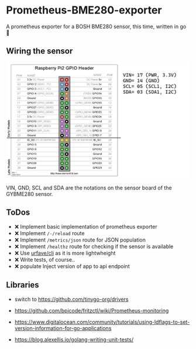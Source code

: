 # Prometheus-BME280-exporter

A prometheus exporter for a BOSH BME280 sensor, this time, written in go :blue_heart:

## Wiring the sensor

![image](doc/img/GYBME280_header_pinout.jpg)

VIN, GND, SCL and SDA are the notations on the sensor board of the GYBME280 sensor.

## ToDos

- :x: Implement basic implementation of prometheus exporter 
- :x: Implement ``/-/reload`` route 
- :x: Implement ``/metrics/json`` route for JSON population
- :x: Implement ``/healthz`` route for checking if the sensor is available
- :x: Use [urfave/cli](https://github.com/urfave/cli/blob/master/docs/v2/manual.md) as it is more lightwheight
- :x: Write tests, of course..
- :x: populate Inject version of app to api endpoint


## Libraries
- switch to https://github.com/tinygo-org/drivers

- https://github.com/bpicode/fritzctl/wiki/Prometheus-monitoring
- https://www.digitalocean.com/community/tutorials/using-ldflags-to-set-version-information-for-go-applications
- https://blog.alexellis.io/golang-writing-unit-tests/